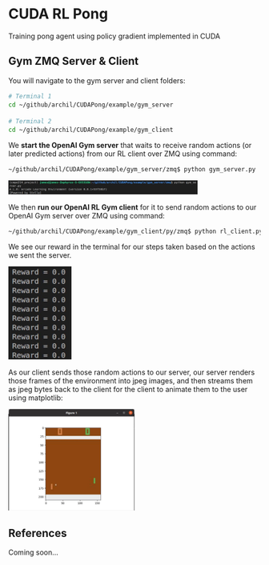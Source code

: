 # CUDA RL Pong

Training pong agent using policy gradient implemented in CUDA

## Gym ZMQ Server & Client 

You will navigate to the gym server and client folders:

~~~bash
# Terminal 1
cd ~/github/archil/CUDAPong/example/gym_server

# Terminal 2
cd ~/github/archil/CUDAPong/example/gym_client
~~~

We **start the OpenAI Gym server** that waits to receive random actions (or later predicted actions) from our RL client over ZMQ using command:

~~~bash
~/github/archil/CUDAPong/example/gym_server/zmq$ python gym_server.py
~~~

<!-- ![run_gym_server_for_pong.jpg](./images/run_gym_server_for_pong.jpg) -->

<img src="./images/run_gym_server_for_pong.jpg" width="75%" height="75%">

We then **run our OpenAI RL Gym client** for it to send random actions to our OpenAI Gym server over ZMQ using command:

~~~bash
~/github/archil/CUDAPong/example/gym_client/py/zmq$ python rl_client.py
~~~

We see our reward in the terminal for our steps taken based on the actions we sent the server.

<!-- ![run_gym_client_rand_actions_for_pong.jpg](./images/run_gym_client_rand_actions_for_pong.jpg) -->

<img src="./images/run_gym_client_rand_actions_for_pong.jpg" width="25%" height="25%">

As our client sends those random actions to our server, our server renders those frames of the environment into jpeg images, and then streams them as jpeg bytes back to the client for the client to animate them to the user using matplotlib:

<!-- ![stream_pong_animation_server_to_client.jpg](./images/stream_pong_animation_server_to_client.jpg) -->

<img src="./images/stream_pong_animation_server_to_client.jpg" width="50%" height="50%">

## References

Coming soon...
